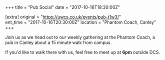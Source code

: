 +++
title = "Pub Social"
date = "2017-10-16T18:30:00Z"

[extra]
original = "https://uwcs.co.uk/events/pub-t1w3/"    
ent_time = "2017-10-16T20:30:00Z"
location = "Phantom Coach, Canley"
+++

Join us as we head out to our weekly gathering at the Phantom Coach, a pub in Canley about a 15 minute walk from campus.

  

If you'd like to walk there with us, feel free to meet up at **6pm** outside DCS.

